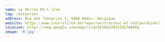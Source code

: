 ```yaml
---
name: Le Perron De L'ilon
tag: restaurant
address: Rue des Tanneries 1, 5000 Namur, Belgique
website: https://www.centrelilon.be/leperron/traiteur-et-restauration/restaurant-brasserie-namur
location: https://www.google.com/maps?cid=5610543924185768468
image: '0.jpg'
---
```

